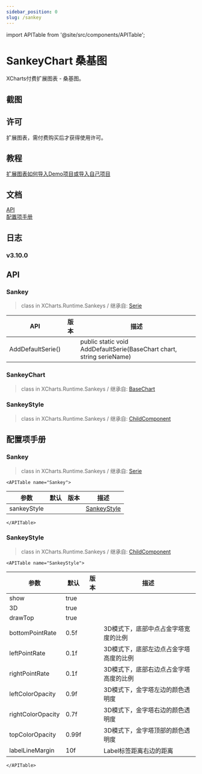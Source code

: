 ```yaml
---
sidebar_position: 0
slug: /sankey
---
```

import APITable from '@site/src/components/APITable';

# SankeyChart 桑基图

XCharts付费扩展图表 - 桑基图。

## 截图

## 许可

扩展图表，需付费购买后才获得使用许可。

## 教程

[扩展图表如何导入Demo项目或导入自己项目](https://github.com/XCharts-Team/XCharts-Demo)

## 文档

[API](#api)  
[配置项手册](#配置项手册)  

## 日志

### v3.10.0

## API

### Sankey

> class in XCharts.Runtime.Sankeys / 继承自: [Serie](https://xcharts-team.github.io/docs/api#serie)


|API|版本|描述|
|--|--|--|
|AddDefaultSerie()||public static void AddDefaultSerie(BaseChart chart, string serieName)|

### SankeyChart

> class in XCharts.Runtime.Sankeys / 继承自: [BaseChart](https://xcharts-team.github.io/docs/api#basechart)


### SankeyStyle

> class in XCharts.Runtime.Sankeys / 继承自: [ChildComponent](https://xcharts-team.github.io/docs/api#childcomponent)


## 配置项手册

### Sankey

> class in XCharts.Runtime.Sankeys / 继承自: [Serie](https://xcharts-team.github.io/docs/configuration#serie)

```mdx-code-block
<APITable name="Sankey">
```

|参数|默认|版本|描述|
|--|--|--|--|
|sankeyStyle||| [SankeyStyle](#sankeystyle)|

```mdx-code-block
</APITable>
```

### SankeyStyle

> class in XCharts.Runtime.Sankeys / 继承自: [ChildComponent](https://xcharts-team.github.io/docs/configuration#childcomponent)

```mdx-code-block
<APITable name="SankeyStyle">
```

|参数|默认|版本|描述|
|--|--|--|--|
|show|true||
|3D|true||
|drawTop|true||
|bottomPointRate|0.5f||3D模式下，底部中点占金字塔宽度的比例
|leftPointRate|0.1f||3D模式下，底部左边点占金字塔高度的比例
|rightPointRate|0.1f||3D模式下，底部右边点占金字塔高度的比例
|leftColorOpacity|0.9f||3D模式下，金字塔左边的颜色透明度
|rightColorOpacity|0.7f||3D模式下，金字塔右边的颜色透明度
|topColorOpacity|0.99f||3D模式下，金字塔顶部的颜色透明度
|labelLineMargin|10f||Label标签距离右边的距离

```mdx-code-block
</APITable>
```

